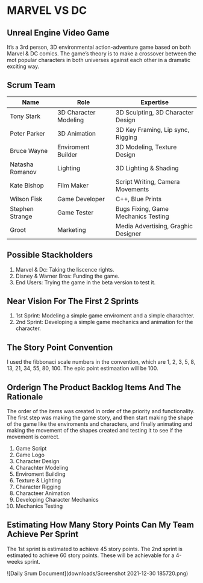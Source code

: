 # MARVEL VS DC
## Unreal Engine Video Game

It’s a 3rd person, 3D environmental action-adventure game based on both Marvel & DC comics. The game’s theory is to make a crossover between the mot popular characters in both universes against each other in a dramatic exciting way. 



## Scrum Team

| Name            | Role                  | Expertise                            |
|-----------------|-----------------------|--------------------------------------|
| Tony Stark      | 3D Character Modeling | 3D Sculpting, 3D Character Design    |
| Peter Parker    | 3D Animation          | 3D Key Framing, Lip sync, Rigging    |
| Bruce Wayne     | Enviroment Builder    | 3D Modeling, Texture Design          |
| Natasha Romanov | Lighting              | 3D Lighting & Shading                |
| Kate Bishop     | Film Maker            | Script Writing, Camera Movements     |
| Wilson Fisk     | Game Developer        | C++, Blue Prints                     |
| Stephen Strange | Game Tester           | Bugs Fixing, Game Mechanics Testing  |
| Groot           | Marketing             | Media Advertising, Graghic Designer  |


## Possible Stackholders

1. Marvel & Dc: Taking the liscence rights.
2. Disney & Warner Bros: Funding the game.
3. End Users: Trying the game in the beta version to test it.

## Near Vision For The First 2 Sprints

1. 1st Sprint: Modeling a simple game enviroment and a simple charachter.
2. 2nd Sprint: Developing a simple game mechanics and animation for the character. 


## The Story Point Convention

I used the fibbonaci scale numbers in the convention, which are 1, 2, 3, 5, 8, 13, 21, 34, 55, 80, 100. 
The epic point estimaation will be 100.


## Orderign The Product Backlog Items And The Rationale

The order of the items was created in order of the priority and functionality. The first step was making the game story, and then start making the shape of the game like the enviroments and characters, and finally animating and making the movement of the shapes created and testing it to see if the movement is correct.

1. Game Script
2. Game Logo
3. Character Design
4. Charachter Modeling
5. Enviroment Building
6. Texture & Lighting
7. Character Rigging
8. Characteer Animation
9. Developing Character Mechanics
10. Mechanics Testing


## Estimating How Many Story Points Can My Team Achieve Per Sprint

The 1st sprint is estimated to achieve 45 story points.
The 2nd sprint is estimated to achieve 60 story points. 
These will be achievable for a 4-weeks sprint.


![Daily Srum Document](downloads/Screenshot 2021-12-30 185720.png)
